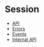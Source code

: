 # Session

- [API](./session/api.md)
- [Errors](./session/errors.md)
- [Events](./session/events.md)
- [Internal API](./session/internal_api.md)
